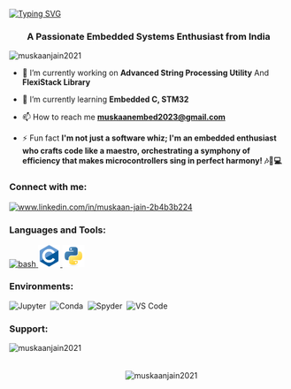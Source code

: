 [![Typing SVG](https://readme-typing-svg.herokuapp.com?color=%C32BAD&size=24&vCenter=true&width=500&height=28&lines=Hey+there%2C+I'm+Muskaan+Jain)](https://git.io/typing-svg)


<h3 align="center">A Passionate Embedded Systems Enthusiast from India</h3>

<p align="left"> <img src="https://komarev.com/ghpvc/?username=muskaanjain2021&label=Profile%20views&color=0e75b6&style=flat" alt="muskaanjain2021" /> </p>

- 🔭 I’m currently working on **Advanced String Processing Utility** And **FlexiStack Library**

- 🌱 I’m currently learning **Embedded C, STM32**

- 📫 How to reach me **muskaanembed2023@gmail.com**

- ⚡ Fun fact **I'm not just a software whiz; I'm an embedded enthusiast who crafts code like a maestro, orchestrating a symphony of efficiency that makes microcontrollers sing in perfect harmony! 🎶💾💻**

<h3 align="left">Connect with me:</h3>
<p align="left">
<a href="https://linkedin.com/in/www.linkedin.com/in/muskaan-jain-2b4b3b224" target="blank"><img align="center" src="https://raw.githubusercontent.com/rahuldkjain/github-profile-readme-generator/master/src/images/icons/Social/linked-in-alt.svg" alt="www.linkedin.com/in/muskaan-jain-2b4b3b224" height="30" width="40" /></a>
</p>

<h3 align="left">Languages and Tools:</h3>
<p align="left"> <a href="https://www.gnu.org/software/bash/" target="_blank" rel="noreferrer"> <img src="https://www.vectorlogo.zone/logos/gnu_bash/gnu_bash-icon.svg" alt="bash" width="40" height="40"/> </a> <a href="https://www.cprogramming.com/" target="_blank" rel="noreferrer"> <img src="https://raw.githubusercontent.com/devicons/devicon/master/icons/c/c-original.svg" alt="c" width="40" height="40"/> </a> <a href="https://www.python.org" target="_blank" rel="noreferrer"> <img src="https://raw.githubusercontent.com/devicons/devicon/master/icons/python/python-original.svg" alt="python" width="40" height="40"/> </a> </p>

<h3 align="left">Environments:</h3> 

![Jupyter](https://img.shields.io/badge/Jupyter-F37626.svg?&style=flat&logo=Jupyter&logoColor=white)&nbsp;
![Conda](https://img.shields.io/badge/conda-342B029.svg?&style=flat&logo=anaconda&logoColor=white)&nbsp;
![Spyder](https://img.shields.io/badge/Spyder%20Ide-FF0000?style=flat&logo=spyder%20ide&logoColor=white)&nbsp;
![VS Code](https://img.shields.io/badge/Visual_Studio_Code-0078D4?style=flat&logo=visual%20studio%20code&logoColor=white)&nbsp;






<h3 align="left">Support:</h3>
<p><a href="https://www.buymeacoffee.com/muskaanjain2021"> <img align="left" src="https://cdn.buymeacoffee.com/buttons/v2/default-yellow.png" height="50" width="210" alt="muskaanjain2021" /></a></p><br><br>

<p><img align="center" src="https://github-readme-streak-stats.herokuapp.com/?user=MuskaanJain2021&theme=vue-dark&hide_border=true" alt="muskaanjain2021" /></p>
